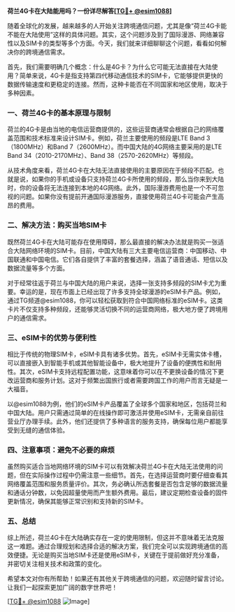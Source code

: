 **荷兰4G卡在大陆能用吗？一份详尽解答[[TG💪+ @esim1088](https://t.me/s/esim1088)]**

随着全球化的发展，越来越多的人开始关注跨境通信问题，尤其是像“荷兰4G卡能不能在大陆使用”这样的具体问题。其实，这个问题涉及到了国际漫游、网络兼容性以及SIM卡的类型等多个方面。今天，我们就来详细聊聊这个问题，看看如何解决你的跨境通信需求。

首先，我们需要明确几个概念：什么是4G卡？为什么它可能无法直接在大陆使用？简单来说，4G卡是指支持第四代移动通信技术的SIM卡，它能够提供更快的数据传输速度和更稳定的连接。然而，这种卡能否在不同国家和地区使用，取决于多种因素。

### **一、荷兰4G卡的基本原理与限制**

荷兰的4G卡是由当地的电信运营商提供的，这些运营商通常会根据自己的网络覆盖范围和技术标准来设计SIM卡。例如，荷兰主要使用的频段是LTE Band 3（1800MHz）和Band 7（2600MHz）。而中国大陆的4G网络主要采用的是LTE Band 34（2010-2170MHz）、Band 38（2570-2620MHz）等频段。

从技术角度来看，荷兰4G卡在大陆无法直接使用的主要原因在于频段不匹配。也就是说，如果你的手机或设备只支持荷兰4G卡所使用的频段，那么当你来到大陆时，你的设备将无法连接到本地的4G网络。此外，国际漫游费用也是一个不可忽视的问题。如果你没有提前开通国际漫游服务，直接使用荷兰4G卡可能会产生高昂的费用。

### **二、解决方法：购买当地SIM卡**

既然荷兰4G卡在大陆可能存在使用障碍，那么最直接的解决办法就是购买一张适合大陆网络环境的SIM卡。目前，中国大陆有三大主要电信运营商：中国移动、中国联通和中国电信。它们各自提供了丰富的套餐选择，涵盖了语音通话、短信以及数据流量等多个方面。

对于经常往返于荷兰与中国大陆的用户来说，选择一张支持多频段的SIM卡尤为重要。幸运的是，现在市面上已经出现了许多支持全球漫游的eSIM卡产品。例如，通过TG频道@esim1088，你可以轻松获取到符合中国网络标准的eSIM卡。这类卡片不仅支持多种频段，还能够灵活切换不同的运营商网络，极大地方便了跨境用户的通信需求。

### **三、eSIM卡的优势与便利性**

相比于传统的物理SIM卡，eSIM卡具有诸多优势。首先，eSIM卡无需实体卡槽，可以直接嵌入到智能手机或其他智能设备中，极大地提升了设备的便携性和耐用性。其次，eSIM卡支持远程配置功能，这意味着你可以在不更换设备的情况下更改运营商和服务计划。这对于频繁出国旅行或者需要跨国工作的用户而言无疑是一大福音。

以@esim1088为例，他们的eSIM卡产品覆盖了全球多个国家和地区，包括荷兰和中国大陆。用户只需通过简单的在线操作即可激活并使用eSIM卡，无需亲自前往营业厅办理手续。此外，他们还提供了多种语言的服务支持，确保每位用户都能享受到无缝的通信体验。

### **四、注意事项：避免不必要的麻烦**

虽然购买适合当地网络环境的SIM卡可以有效解决荷兰4G卡在大陆无法使用的问题，但在实际操作过程中仍需注意一些细节。首先，在选择运营商时要仔细查看其网络覆盖范围和服务质量评价。其次，务必确认所选套餐是否包含足够的数据流量和通话分钟数，以免因超量使用而产生额外费用。最后，建议定期检查设备的固件更新情况，确保其能够正常识别和支持新的SIM卡。

### **五、总结**

综上所述，荷兰4G卡在大陆确实存在一定的使用限制，但这并不意味着无法克服这一难题。通过合理规划和选择合适的解决方案，我们完全可以实现跨境通信的高效便捷。无论是购买当地SIM卡还是使用eSIM卡，关键在于提前做好充分准备，并密切关注相关技术和政策的变化。

希望本文对你有所帮助！如果还有其他关于跨境通信的问题，欢迎随时留言讨论。让我们一起探索更加广阔的数字世界吧！

[[TG💪+ @esim1088](https://t.me/s/esim1088) ![Image](https://i.postimg.cc/4NQfJmqS/Snipaste-2025-05-13-00-14-12.png)]